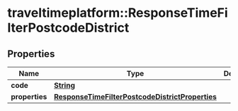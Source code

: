 # traveltimeplatform::ResponseTimeFilterPostcodeDistrict

## Properties
Name | Type | Description | Notes
------------ | ------------- | ------------- | -------------
**code** | [**String**](String.md) |  | 
**properties** | [**ResponseTimeFilterPostcodeDistrictProperties**](ResponseTimeFilterPostcodeDistrictProperties.md) |  | 


